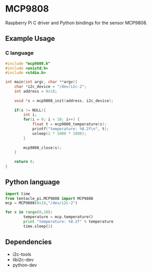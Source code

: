 # MCP9808

Raspberry Pi C driver and Python bindings for the sensor MCP9808.


## Example Usage

### C language

```c
#include "mcp9808.h"
#include <unistd.h>
#include <stdio.h>

int main(int argc, char **argv){
	char *i2c_device = "/dev/i2c-2";
	int address = 0x18;
	
	void *s = mcp9808_init(address, i2c_device);
	
	if(s != NULL){
		int i;
		for(i = 0; i < 10; i++) {
			float t = mcp9808_temperature(s);
			printf("temperature: %0.2f\n", t);
			usleep(2 * 1000 * 1000);
		}
	
		mcp9808_close(s);
	}
	
	return 0;
}

```

## Python language

```python
import time
from tentacle_pi.MCP9808 import MCP9808
mcp = MCP9808(0x18,"/dev/i2c-2")

for x in range(0,10):
        temperature = mcp.temperature()
        print "temperature: %0.2f" % temperature
        time.sleep(2)
```


## Dependencies

* i2c-tools 
* libi2c-dev
* python-dev

